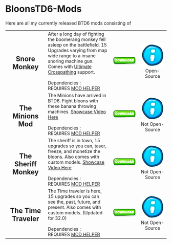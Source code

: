 # BloonsTD6-Mods

Here are all my currently released BTD6 mods consisting of

<table style="table-layout:fixed">
    <tr>
        <td width="25%" align="center">
            <h2>Snore Monkey</h2>
        </td>
        <td>
           After a long day of fighting the boomerang monkey fell asleep on the battlefield. 15 Upgrades varying from map wide range to a insane snoring machine gun. Comes with <a href="https://github.com/doombubbles/ultimate-crosspathing/blob/main/UltimateCrosspathing.dll">Ultimate Crosspathing</a> support. <br> <br> Dependencies : <br> REQUIRES <a href="https://github.com/gurrenm3/BTD-Mod-Helper/releases/latest">MOD HELPER</a>
        </td>
        <td width="17.5%">
            <a href="https://github.com/Commander-Cat101/BloonsTD6-Mods/blob/main/SnoreMonkey/SnoreMonkey.dll"><img alt="Download" src="https://github.com/Commander-Cat101/BloonsTD6-Mods/blob/main/download.png?raw=true"></a>
        </td>
        <td width="17.5%" align="center">
            <a href="https://github.com/Commander-Cat101/BloonsTD6-Mods/tree/main/SnoreMonkey"><img alt="Download" src="https://github.com/Commander-Cat101/BloonsTD6-Mods/blob/main/info.png?raw=true"></a> <br> Open-Source
        </td>
    </td>
    <tr>
        <td width="25%" align="center">
            <h2>The Minions Mod</h2>
        </td>
        <td>
           The Minions have arrived in BTD6. Fight bloons with these banana throwing machines. <a href="https://www.youtube.com/watch?v=DuS_dgN4mKw&t=7s">Showcase Video Here</a> <br> <br> Dependencies : <br> REQUIRES <a href="https://github.com/gurrenm3/BTD-Mod-Helper/releases/latest">MOD HELPER</a>
        </td>
        <td width="17.5%">
            <a href="https://github.com/Commander-Cat101/BloonsTD6-Mods/blob/main/MinionMods/MinionsMod.dll"><img alt="Download" src="https://github.com/Commander-Cat101/BloonsTD6-Mods/blob/main/download.png?raw=true"></a>
        </td>
        <td width="17.5%" align="center">
            <a href="https://github.com/Commander-Cat101/BloonsTD6-Mods/tree/main/MinionMods"><img alt="Download" src="https://github.com/Commander-Cat101/BloonsTD6-Mods/blob/main/info.png?raw=true"></a> <br> Not Open-Source
        </td>
    </td>
    <tr>
        <td width="25%" align="center">
            <h2>The Sheriff Monkey</h2>
        </td>
        <td>
           The sheriff is in town, 15 upgrades so you can, taser, freeze, and monetize the bloons. Also comes with custom models. <a href="https://www.youtube.com/watch?v=fWdYoNrdTG4&t=48s&ab_channel=Tewtiy">Showcase Video Here</a> <br> <br> Dependencies : <br> REQUIRES <a href="https://github.com/gurrenm3/BTD-Mod-Helper/releases/latest">MOD HELPER</a>
        </td>
        <td width="17.5%">
            <a href="https://github.com/Commander-Cat101/BloonsTD6-Mods/blob/main/SherrifMonkey/Sherrif.dll"><img alt="Download" src="https://github.com/Commander-Cat101/BloonsTD6-Mods/blob/main/download.png?raw=true"></a>
        </td>
        <td width="17.5%" align="center">
            <a href="https://github.com/Commander-Cat101/BloonsTD6-Mods/tree/main/SherrifMonkey"><img alt="Download" src="https://github.com/Commander-Cat101/BloonsTD6-Mods/blob/main/info.png?raw=true"></a> <br> Not Open-Source
        </td>
    </td>
    <tr>
        <td width="25%" align="center">
            <h2>The Time Traveler</h2>
        </td>
        <td>
           The Time traveler is here, 15 upgrades so you can see the, past, future, and present. Also comes with custom models. (Updated for 32.0) <br> <br> Dependencies : <br> REQUIRES <a href="https://github.com/gurrenm3/BTD-Mod-Helper/releases/latest">MOD HELPER</a>
        </td>
        <td width="17.5%">
            <a href="https://github.com/Commander-Cat101/BloonsTD6-Mods/raw/main/TheTimeTraveler/TimeTraveler.dll"><img alt="Download" src="https://github.com/Commander-Cat101/BloonsTD6-Mods/blob/main/download.png?raw=true"></a>
        </td>
        <td width="17.5%" align="center">
            <a href="https://github.com/Commander-Cat101/BloonsTD6-Mods/tree/main/TheTimeTraveler"><img alt="Download" src="https://github.com/Commander-Cat101/BloonsTD6-Mods/blob/main/info.png?raw=true"></a> <br> Not Open-Source
        </td>
    </td>
